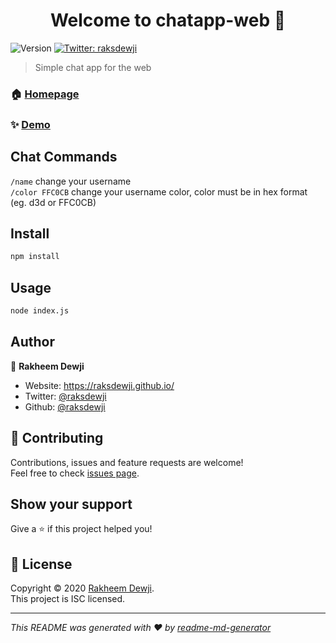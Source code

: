 <h1 align="center">Welcome to chatapp-web 👋</h1>
<p>
  <img alt="Version" src="https://img.shields.io/badge/version-1.0-blue.svg?cacheSeconds=2592000" />
  <a href="https://twitter.com/raksdewji" target="_blank">
    <img alt="Twitter: raksdewji" src="https://img.shields.io/twitter/follow/raksdewji.svg?style=social" />
  </a>
</p>

> Simple chat app for the web

### 🏠 [Homepage](https://github.com/raksdewji/chatapp-web#readme)

### ✨ [Demo](https://raksdewji-chatapp-web.herokuapp.com)

## Chat Commands

`/name` change your username <br />
`/color FFC0CB` change your username color, color must be in hex format (eg. d3d or FFC0CB)

## Install

```sh
npm install
```

## Usage

```sh
node index.js
```

## Author

👤 **Rakheem Dewji**

- Website: https://raksdewji.github.io/
- Twitter: [@raksdewji](https://twitter.com/raksdewji)
- Github: [@raksdewji](https://github.com/raksdewji)

## 🤝 Contributing

Contributions, issues and feature requests are welcome!<br />Feel free to check [issues page](https://github.com/raksdewji/chatapp-web/issues).

## Show your support

Give a ⭐️ if this project helped you!

## 📝 License

Copyright © 2020 [Rakheem Dewji](https://github.com/raksdewji).<br />
This project is ISC licensed.

---

_This README was generated with ❤️ by [readme-md-generator](https://github.com/kefranabg/readme-md-generator)_
